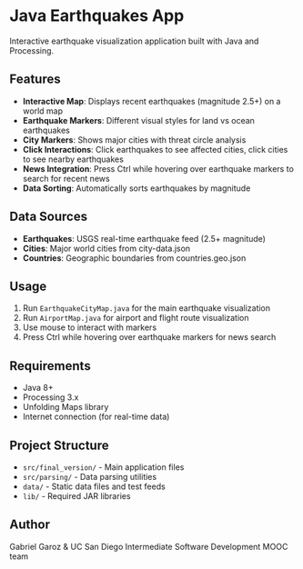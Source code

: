 # Java Earthquakes App

Interactive earthquake visualization application built with Java and Processing.

## Features

- **Interactive Map**: Displays recent earthquakes (magnitude 2.5+) on a world map
- **Earthquake Markers**: Different visual styles for land vs ocean earthquakes
- **City Markers**: Shows major cities with threat circle analysis
- **Click Interactions**: Click earthquakes to see affected cities, click cities to see nearby earthquakes
- **News Integration**: Press Ctrl while hovering over earthquake markers to search for recent news
- **Data Sorting**: Automatically sorts earthquakes by magnitude

## Data Sources

- **Earthquakes**: USGS real-time earthquake feed (2.5+ magnitude)
- **Cities**: Major world cities from city-data.json
- **Countries**: Geographic boundaries from countries.geo.json

## Usage

1. Run `EarthquakeCityMap.java` for the main earthquake visualization
2. Run `AirportMap.java` for airport and flight route visualization
3. Use mouse to interact with markers
4. Press Ctrl while hovering over earthquake markers for news search

## Requirements

- Java 8+
- Processing 3.x
- Unfolding Maps library
- Internet connection (for real-time data)

## Project Structure

- `src/final_version/` - Main application files
- `src/parsing/` - Data parsing utilities
- `data/` - Static data files and test feeds
- `lib/` - Required JAR libraries

## Author

Gabriel Garoz & UC San Diego Intermediate Software Development MOOC team
